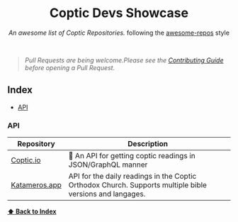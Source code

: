 <div align='center'>

# Coptic Devs Showcase

_An awesome list of Coptic Repositories._ following the [awesome-repos](https://github.com/pawelborkar/awesome-repos/tree/master) style <br>

</div> <br>

> _Pull Requests are being welcome.Please see the [Contributing Guide](CONTRIBUTING.md) before opening a Pull Request._

## Index

-   [API](#api)

### API

| Repository | Description |
| --- | --- |
| [Coptic.io](https://github.com/abanobmikaeel/coptic.io) | 📜 An API for getting coptic readings in JSON/GraphQL manner
| [Katameros.app](https://github.com/pierresaid/katameros-api) | API for the daily readings in the Coptic Orthodox Church. Supports multiple bible versions and langages. |

**[⬆ Back to Index](#index)**
